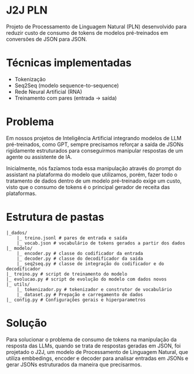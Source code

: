 # J2J PLN
Projeto de Processamento de Linguagem Natural (PLN) desenvolvido para reduzir custo de consumo de tokens de modelos pré-treinados em conversões de JSON para JSON.

# Técnicas implementadas
* Tokenização
* Seq2Seq (modelo sequence-to-sequence)
* Rede Neural Artificial (RNA)
* Treinamento com pares (entrada -> saída)

# Problema
Em nossos projetos de Inteligência Artificial integrando modelos de LLM pré-treinados, como GPT, sempre precisamos reforçar a saída de JSONs rigidamente estruturados para conseguirmos manipular respostas de um agente ou assistente de IA.

Inicialmente, nós fazíamos toda essa manipulação através do prompt do assistant na plataforma do modelo que utilizamos, porém, fazer todo o tratamento de dados dentro de um modelo pré-treinado exige um custo, visto que o consumo de tokens é o principal gerador de receita das plataformas.

# Estrutura de pastas
````
|_dados/
    |_ treino.jsonl # pares de entrada e saída
    |_ vocab.json # vocabulário de tokens gerados a partir dos dados
|_ modelo/
    |_ encoder.py # classe do codificador da entrada
    |_ decoder.py # classe do decodificador da saída
    |_ seq2seq.py # classe de integração do codificador e do decodificador
|_ treino.py # script de treinamento do modelo
|_ evolucao.py # script de evolução do modelo com dados novos
|_ utils/
    |_ tokenizador.py # tokenizador e construtor de vocabulário
    |_ dataset.py # Prepação e carregamento de dados
|_ config.py # Configurações gerais e hiperparametros
````

# Solução
Para solucionar o problema de consumo de tokens na manipulação da resposta das LLMs, quando se trata de respostas geradas em JSON, foi projetado o J2J, um modelo de Processamento de Linguagem Natural, que utiliza embbedings, encoder e decoder para analisar entradas em JSONs e gerar JSONs estruturados da maneira que precisarmos.